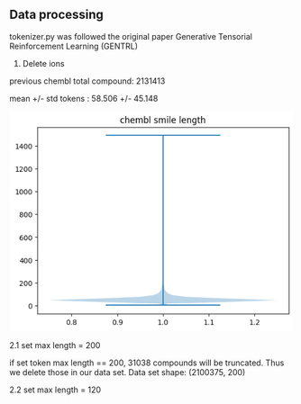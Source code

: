 ## Data processing

tokenizer.py was followed the original paper Generative Tensorial Reinforcement Learning (GENTRL) 

1. Delete ions

previous chembl total compound:  2131413

mean +/- std tokens : 58.506 +/- 45.148

![token len distribution](chembl_smi_len.png)


2.1 set max length = 200


if set token max length == 200, 31038 compounds will be truncated. Thus we delete those in our data set. Data set shape: (2100375, 200)

2.2 set max length = 120


